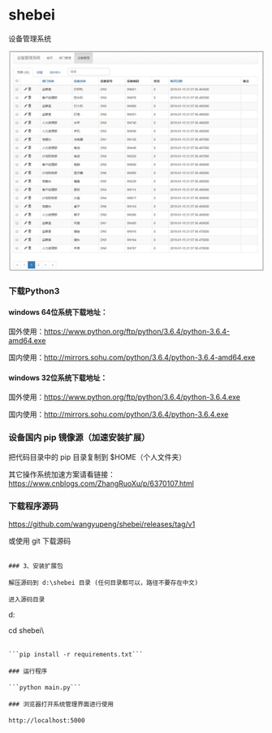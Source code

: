 # shebei
设备管理系统

![](admin_equipment.png)

### 下载Python3

#### windows 64位系统下载地址：

国外使用：https://www.python.org/ftp/python/3.6.4/python-3.6.4-amd64.exe

国内使用：http://mirrors.sohu.com/python/3.6.4/python-3.6.4-amd64.exe

#### windows 32位系统下载地址：

国外使用：https://www.python.org/ftp/python/3.6.4/python-3.6.4.exe

国内使用：http://mirrors.sohu.com/python/3.6.4/python-3.6.4.exe

### 设备国内 pip 镜像源（加速安装扩展）



把代码目录中的 pip 目录复制到 $HOME（个人文件夹）

其它操作系统加速方案请看链接：https://www.cnblogs.com/ZhangRuoXu/p/6370107.html

### 下载程序源码

https://github.com/wangyupeng/shebei/releases/tag/v1

或使用 git 下载源码

```git clone git@github.com:wangyupeng/shebei.git

### 3、安装扩展包

解压源码到 d:\shebei 目录 (任何目录都可以，路径不要存在中文)

进入源码目录

```
d:

cd shebei\
```

```pip install -r requirements.txt```

### 运行程序

```python main.py```

### 浏览器打开系统管理界面进行使用

http://localhost:5000
